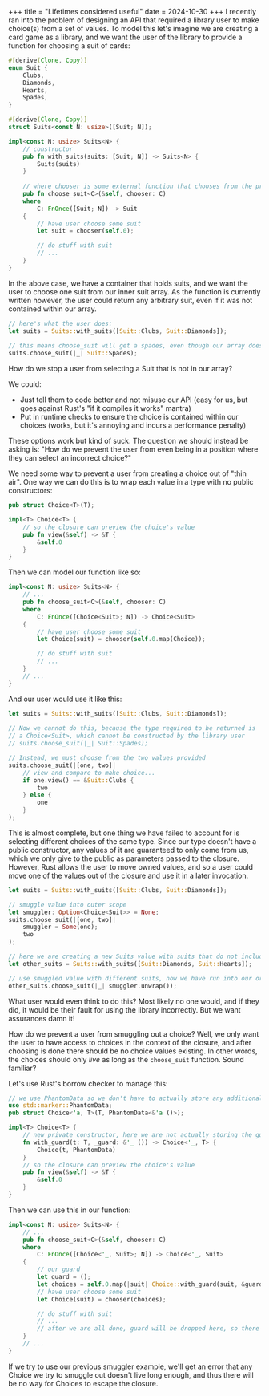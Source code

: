 +++
title = "Lifetimes considered useful"
date = 2024-10-30
+++
I recently ran into the problem of designing an API that required a library user to make choice(s) from a set of values.
To model this let's imagine we are creating a card game as a library, and we want the user of the library to provide a function for choosing a suit of cards:
```rust
#[derive(Clone, Copy)]
enum Suit {
    Clubs,
    Diamonds,
    Hearts,
    Spades,
}

#[derive(Clone, Copy)]
struct Suits<const N: usize>([Suit; N]);

impl<const N: usize> Suits<N> {
    // constructor
    pub fn with_suits(suits: [Suit; N]) -> Suits<N> {
        Suits(suits)
    }
    
    // where chooser is some external function that chooses from the provided suits
    pub fn choose_suit<C>(&self, chooser: C)
    where
        C: FnOnce([Suit; N]) -> Suit
    {
        // have user choose some suit
        let suit = chooser(self.0);

        // do stuff with suit
        // ...
    }
}
```
In the above case, we have a container that holds suits, and we
want the user to choose one suit from our inner suit array. As the
function is currently written however, the user could return any arbitrary
suit, even if it was not contained within our array.
```rust
// here's what the user does:
let suits = Suits::with_suits([Suit::Clubs, Suit::Diamonds]);
    
// this means choose_suit will get a spades, even though our array does not include spades
suits.choose_suit(|_| Suit::Spades);
```
How do we stop a user from selecting a Suit that is not in our array?

We could:
- Just tell them to code better and not misuse our API (easy for us, but goes against Rust's "if it compiles it works" mantra)
- Put in runtime checks to ensure the choice is contained within our choices (works, but it's annoying and incurs a performance penalty)

These options work but kind of suck. The question we should instead be asking is: "How do we prevent the user from even being in a position where they can select an incorrect choice?"

We need some way to prevent a user from creating a choice out of "thin air". One way we can do this is to wrap each value in a type with no public constructors:
```rust
pub struct Choice<T>(T);

impl<T> Choice<T> {
    // so the closure can preview the choice's value
    pub fn view(&self) -> &T {
        &self.0
    }
}
``` 
Then we can model our function like so:
```rust
impl<const N: usize> Suits<N> {
    // ...
    pub fn choose_suit<C>(&self, chooser: C)
    where
        C: FnOnce([Choice<Suit>; N]) -> Choice<Suit>
    {
        // have user choose some suit
        let Choice(suit) = chooser(self.0.map(Choice));

        // do stuff with suit
        // ...
    }
    // ...
}
```
And our user would use it like this:
```rust
let suits = Suits::with_suits([Suit::Clubs, Suit::Diamonds]);
    
// Now we cannot do this, because the type required to be returned is 
// a Choice<Suit>, which cannot be constructed by the library user
// suits.choose_suit(|_| Suit::Spades);

// Instead, we must choose from the two values provided
suits.choose_suit(|[one, two]|
    // view and compare to make choice...
    if one.view() == &Suit::Clubs {
        two
    } else {
        one
    }
);
```
This is almost complete, but one thing we have failed to account for is selecting different choices of the same type. Since our type doesn't have a public constructor, any values of it are guaranteed to only come from us, which we only give to the public as parameters passed to the closure. However, Rust allows the user to move owned values, and so a user could move one of the values out of the closure and use it in a later invocation.
```rust
let suits = Suits::with_suits([Suit::Clubs, Suit::Diamonds]);

// smuggle value into outer scope
let smuggler: Option<Choice<Suit>> = None;
suits.choose_suit(|[one, two]|
    smuggler = Some(one);
    two
);

// here we are creating a new Suits value with suits that do not include our smuggled value
let other_suits = Suits::with_suits([Suit::Diamonds, Suit::Hearts]);

// use smuggled value with different suits, now we have run into our original problem
other_suits.choose_suit(|_| smuggler.unwrap());
```
What user would even think to do this? Most likely no one would, and if they did, it would be their fault for using the library incorrectly. But we want assurances damn it! 

How do we prevent a user from smuggling out a choice? Well, we only want the user to have access to choices in the context of the closure, and after choosing is done there should be no choice values existing. In other words, the choices should only *live* as long as the `choose_suit` function. Sound familiar?

Let's use Rust's borrow checker to manage this:
```rust
// we use PhantomData so we don't have to actually store any additional data at runtime (this instructs Rust to treat Choice as if it held some value &'a (), where () is a Zero-sized type containing no data)
use std::marker::PhantomData;
pub struct Choice<'a, T>(T, PhantomData<&'a ()>);

impl<T> Choice<T> {
    // new private constructor, here we are not actually storing the guard reference, simply "linking" Choice to its lifetime (such that Choice lives at most as long as the guard)
    fn with_guard(t: T, _guard: &'_ ()) -> Choice<'_, T> {
        Choice(t, PhantomData)
    }
    // so the closure can preview the choice's value
    pub fn view(&self) -> &T {
        &self.0
    }
}
``` 
Then we can use this in our function:
```rust
impl<const N: usize> Suits<N> {
    // ...
    pub fn choose_suit<C>(&self, chooser: C)
    where
        C: FnOnce([Choice<'_, Suit>; N]) -> Choice<'_, Suit>
    {
        // our guard
        let guard = ();
        let choices = self.0.map(|suit| Choice::with_guard(suit, &guard));
        // have user choose some suit
        let Choice(suit) = chooser(choices);

        // do stuff with suit
        // ...
        // after we are all done, guard will be dropped here, so there will be no possible way for the Choice values to still exist beyond this call
    }
    // ...
}
```
If we try to use our previous smuggler example, we'll get an error that any Choice we try to smuggle out doesn't live long enough, and thus there will be no way for Choices to escape the closure.